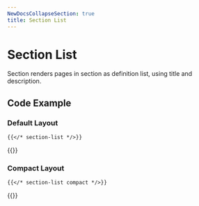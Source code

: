 ```yaml
---
NewDocsCollapseSection: true
title: Section List
---
```


# Section List

Section renders pages in section as definition list, using title and description.

## Code Example

### Default Layout

```tpl
{{</* section-list */>}}
```

{{<section-list>}}

### Compact Layout

```tpl
{{</* section-list compact */>}}
```

{{<section-list compact>}}
